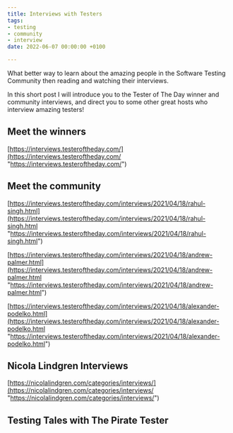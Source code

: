 ```yaml
---
title: Interviews with Testers
tags:
- testing
- community
- interview
date: 2022-06-07 00:00:00 +0100

---
```

What better way to learn about the amazing people in the Software Testing Community then reading and watching their interviews.

In this short post I will introduce you to the Tester of The Day winner and community interviews, and direct you to some other great hosts who interview amazing testers!

## Meet the winners

[https://interviews.testeroftheday.com/](https://interviews.testeroftheday.com/ "https://interviews.testeroftheday.com/")

## Meet the community

[https://interviews.testeroftheday.com/interviews/2021/04/18/rahul-singh.html](https://interviews.testeroftheday.com/interviews/2021/04/18/rahul-singh.html "https://interviews.testeroftheday.com/interviews/2021/04/18/rahul-singh.html")

[https://interviews.testeroftheday.com/interviews/2021/04/18/andrew-palmer.html](https://interviews.testeroftheday.com/interviews/2021/04/18/andrew-palmer.html "https://interviews.testeroftheday.com/interviews/2021/04/18/andrew-palmer.html")

[https://interviews.testeroftheday.com/interviews/2021/04/18/alexander-podelko.html](https://interviews.testeroftheday.com/interviews/2021/04/18/alexander-podelko.html "https://interviews.testeroftheday.com/interviews/2021/04/18/alexander-podelko.html")

## Nicola Lindgren Interviews

[https://nicolalindgren.com/categories/interviews/](https://nicolalindgren.com/categories/interviews/ "https://nicolalindgren.com/categories/interviews/")

## Testing Tales with The Pirate Tester